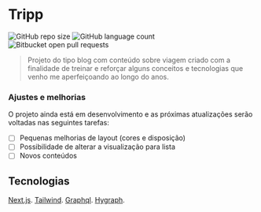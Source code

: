 # Tripp

![GitHub repo size](https://img.shields.io/github/repo-size/alexsolda/tripp?style=for-the-badge)
![GitHub language count](https://img.shields.io/github/languages/count/alexsolda/tripp?style=for-the-badge)
![Bitbucket open pull requests](https://img.shields.io/bitbucket/pr-raw/alexsolda/tripp?style=for-the-badge)


> Projeto do tipo blog com conteúdo sobre viagem criado com a finalidade de treinar e reforçar alguns conceitos e tecnologias que venho me aperfeiçoando ao longo do anos.

### Ajustes e melhorias

O projeto ainda está em desenvolvimento e as próximas atualizações serão voltadas nas seguintes tarefas:

- [ ] Pequenas melhorias de layout (cores e disposição)
- [ ] Possibilidade de alterar a visualização para lista
- [ ] Novos conteúdos

## Tecnologias

[Next.js](https://nextjs.org/).
[Tailwind](https://tailwindcss.com/).
[Graphql](https://graphql.org/).
[Hygraph](https://hygraph.com/).



